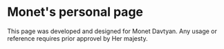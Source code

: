 # Monet's personal page

This page was developed and designed for Monet Davtyan.
Any usage or reference requires prior approvel by Her majesty.
